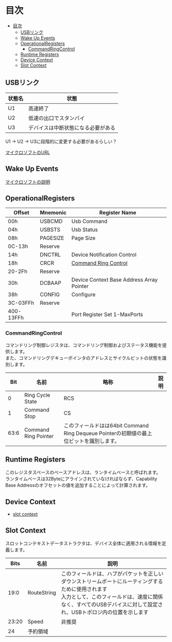 # 目次

- [目次](#目次)
  - [USBリンク](#usbリンク)
  - [Wake Up Events](#wake-up-events)
  - [OperationalRegisters](#operationalregisters)
    - [CommandRingControl](#commandringcontrol)
  - [Runtime Registers](#runtime-registers)
  - [Device Context](#device-context)
  - [Slot Context](#slot-context)

## USBリンク

状態名 | 状態
------|-----
U1 | 高速終了
U2 | 低速の出口でスタンバイ
U3 | デバイスは中断状態になる必要がある

U1 -> U2 -> U3に段階的に変更する必要があるらしい？

[マイクロソフトのURL](https://docs.microsoft.com/ja-jp/windows-hardware/drivers/usbcon/usb-3-0-lpm-mechanism-)

## Wake Up Events

[マイクロソフトの説明](https://docs.microsoft.com/ja-jp/windows/win32/power/system-wake-up-events)

## OperationalRegisters

Offset | Mnemonic | Register Name
----|--------|----------
00h | USBCMD | Usb Command
04h | USBSTS | Usb Status
08h | PAGESIZE | Page Size
0C-13h | Reserve |
14h | DNCTRL | Device Notification Control
18h | CRCR | [Command Ring Control](#commandringcontrol)
20-2Fh | Reserve |
30h | DCBAAP | Device Context Base Address Array Pointer
38h | CONFIG | Configure
3C-03FFh | Reserve |
400-13FFh | | Port Register Set 1-MaxPorts

### CommandRingControl

コマンドリング制御レジスタは、コマンドリング制御およびステータス機能を提供します。  
また、コマンドリングデキューポインタのアドレスとサイクルビットの状態を識別します。

Bit | 名前 | 略称 | 説明
----|-----|-----|----
0   | Ring Cycle State | RCS | 
1   | Command Stop | CS | 
63:6 | Command Ring Pointer | このフィールドはは64bit Command Ring Dequeue Pointerの初期値の最上位ビットを識別します。



## Runtime Registers

このレジスタスペースのベースアドレスは、ランタイムベースと呼ばれます。  
ランタイムベースは32Byteにアラインされていなければならず、Capability Base Addressのオフセットの値を追加することによって計算されます。

## Device Context

- [slot context](#slot-context)

## Slot Context

スロットコンテキストデータストラクタは、デバイス全体に適用される情報を定義します。

Bits  | 名前　| 説明
------|------|----
19:0  | RouteString |このフィールドは、ハブがパケットを正しいダウンストリームポートにルーティングするために使用されます<br>入力として、このフィールドは、速度に関係なく、すべてのUSBデバイスに対して設定され、USBトポロジ内の位置を示します
23:20 | Speed | 非推奨
24    | 予約領域 |
